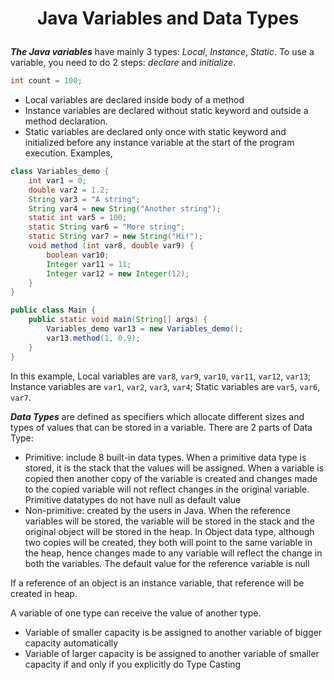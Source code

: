 # <p align="center"> Java Variables and Data Types </p> 

***The Java variables*** have mainly 3 types: *Local*, *Instance*, *Static*. To use a variable, you need to do 2 steps: *declare* and *initialize*.
```java
int count = 100;
```
* Local variables are declared inside body of a method
* Instance variables are declared without static keyword and outside a method declaration.
* Static variables are declared only once with static keyword and initialized before any instance variable at the start of the program execution.
Examples,
```java
class Variables_demo {
    int var1 = 0;
    double var2 = 1.2;
    String var3 = "A string";
    String var4 = new String("Another string");
    static int var5 = 100;
    static String var6 = "More string";
    static String var7 = new String("Hi!");
    void method (int var8, double var9) {
        boolean var10;
        Integer var11 = 11;
        Integer var12 = new Integer(12);
    }
}

public class Main {
    public static void main(String[] args) {
        Variables_demo var13 = new Variables_demo();
        var13.method(1, 0.9);
    }
}
```
In this example, Local variables are `var8`, `var9`, `var10`, `var11`, `var12`, `var13`; Instance variables are `var1`, `var2`, `var3`, `var4`; Static variables are `var5`, `var6`, `var7`.   

***Data Types*** are defined as specifiers which allocate different sizes and types of values that can be stored in a variable. There are 2 parts of Data Type:
* Primitive: include 8 built-in data types. When a primitive data type is stored, it is the stack that the values will be assigned. When a variable is copied then another copy of the variable is created and changes made to the copied variable will not reflect changes in the original variable. Primitive datatypes do not have null as default value
* Non-primitive: created by the users in Java. When the reference variables will be stored, the variable will be stored in the stack and the original object will be stored in the heap. In Object data type, although two copies will be created, they both will point to the same variable in the heap, hence changes made to any variable will reflect the change in both the variables. The default value for the reference variable is null

If a reference of an object is an instance variable, that reference will be created in heap.

A variable of one type can receive the value of another type. 
* Variable of smaller capacity is be assigned to another variable of bigger capacity automatically
* Variable of larger capacity is be assigned to another variable of smaller capacity if and only if you explicitly do Type Casting
